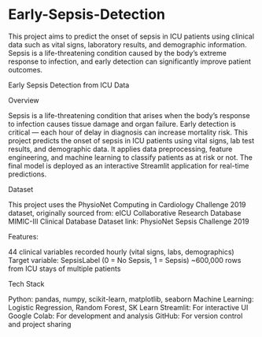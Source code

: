 # Early-Sepsis-Detection
This project aims to predict the onset of sepsis in ICU patients using clinical data such as vital signs, laboratory results, and demographic information. Sepsis is a life-threatening condition caused by the body’s extreme response to infection, and early detection can significantly improve patient outcomes.

Early Sepsis Detection from ICU Data

Overview

Sepsis is a life-threatening condition that arises when the body’s response to infection causes tissue damage and organ failure. Early detection is critical — each hour of delay in diagnosis can increase mortality risk.
This project predicts the onset of sepsis in ICU patients using vital signs, lab test results, and demographic data. It applies data preprocessing, feature engineering, and machine learning to classify patients as at risk or not. The final model is deployed as an interactive Streamlit application for real-time predictions.

Dataset

This project uses the PhysioNet Computing in Cardiology Challenge 2019 dataset, originally sourced from:
eICU Collaborative Research Database
MIMIC-III Clinical Database
Dataset link: PhysioNet Sepsis Challenge 2019

Features:

44 clinical variables recorded hourly (vital signs, labs, demographics)
Target variable: SepsisLabel (0 = No Sepsis, 1 = Sepsis)
~600,000 rows from ICU stays of multiple patients

Tech Stack

Python: pandas, numpy, scikit-learn, matplotlib, seaborn
Machine Learning: Logistic Regression, Random Forest, SK Learn
Streamlit: For interactive UI
Google Colab: For development and analysis
GitHub: For version control and project sharing

